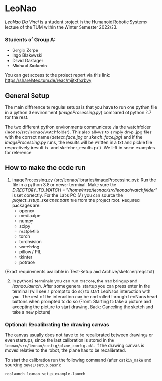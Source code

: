 # LeoNao
*LeoNao Da Vinci* is a student project in the Humanoid Robotic Systems lecture of the TUM within the Winter Semester 2022/23.

###  Students of Group A:
* Sergio Zerpa
* Ingo Blakowski
* David Gastager
* Michael Sodamin

You can get access to the project report via this link: https://sharelatex.tum.de/read/mjjtkfrcrbvy 

## General Setup

The main difference to regular setups is that you have to run one python file in a python 3 environment (*imageProcessing.py*) compared ot python 2.7 for the rest. 

The two different python environments communicate via the watchfolder (leonao/src/leonao/watchfolder). This also allows to simply drop .jpg files with the correct name (*detect_face.jpg* or *sketch_face.jpg*) and if the *imageProcessing.py* runs, the results will be written in a txt and pickle file respectively (result.txt and sketcher_results.pkl). We left in some examples for reference.

## How to make the code run

1. imageProcessing.py (src/leonao/libraries/imageProcessing.py): Run the file in a python 3.8 or newer terminal. Make sure the *DIRECTORY_TO_WATCH = "/home/hrsa/leonao/src/leonao/watchfolder"* is set correctly. 
For the Labs PC (A) you can source the *project_setup_sketcher.bash* file from the project root.
Required packages are:
    - opencv
    - mediapipe
    - numpy
    - scipy
    - matplotlib
    - torch
    - torchvision
    - watchdog
    - pillow / PIL
    - tkinter
    - potrace

(Exact requirements available in Test-Setup and Archive/sketcher/reqs.txt)

2. In python2 terminals you can run roscore, the nao bringup and *leonao.launch*. After some general startup you can press enter in the terminal (will see a prompt to do so) to start LeoNaos interaction with you. The rest of the interaction can be controlled through LeoNaos head buttons when prompted to do so (Front: Starting to take a picture and accepting the picture to start drawing, Back: Canceling the sketch and take a new picture)

### Optional: Recalibrating the drawing canvas

The canvas usually does not have to be recalibrated between drawings or even startups, since the last calibration is stored in the `leonao/src/leonao/config/plane_config.pkl`. If the drawing canvas is moved relative to the robot, the plane has to be recalibrated. 

To start the calibration run the following command (after `catkin_make` and sourcing `devel/setup.bash`):
```console
roslaunch leonao setup_example.launch
```

<!--- #TODO-Ingo could you add how to do this? --->
